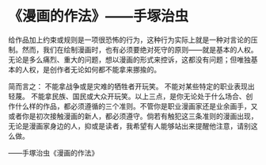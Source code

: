# 《漫画的作法》——手塚治虫

给作品加上约束或规则是一项很恐怖的行为，这种行为实际上就是一种对言论的压制。然而，我们在绘制漫画时，也有必须要绝对死守的原则——就是基本的人权。无论是多么痛烈、重大的问题，想以漫画的形式来控诉，这都没有问题；但唯独基本的人权，是创作者无论如何都不能拿来挪揄的。

简而言之：
不能拿战争或是灾难的牺牲者开玩笑。
不能对某些特定的职业表现出轻蔑。
不能拿民族、国民或大众开玩笑。以上三点，是你无论处于什么场合、创作什么样的作品，都必须遵循的三个准则。不管你是职业漫画家还是业余画手，又或者你是初次接触漫画的新人，都必须遵守。倘若有触犯这三条准则的漫画出现，无论是漫画家身边的人，抑或是读者，我希望有人能够站出来提醒他注意，请别这么做。

——手塚治虫《漫画的作法》